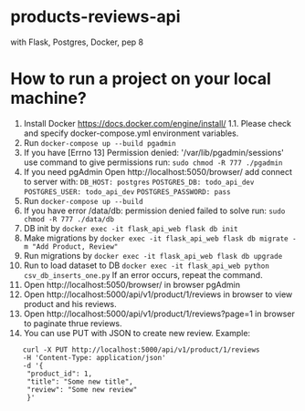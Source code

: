 # products-reviews-api
with Flask, Postgres, Docker, pep 8

# How to run a project on your local machine?
1. Install Docker https://docs.docker.com/engine/install/
1.1. Please check and specify docker-compose.yml environment variables.
2. Run `docker-compose up --build pgadmin`
3. If you have [Errno 13] Permission denied: '/var/lib/pgadmin/sessions'
use command to give permissions run:
`sudo chmod -R 777 ./pgadmin`
4. If you need pgAdmin Open http://localhost:5050/browser/ add connect to server with:
`DB_HOST: postgres`
`POSTGRES_DB: todo_api_dev`
`POSTGRES_USER: todo_api_dev`
`POSTGRES_PASSWORD: pass`
5. Run `docker-compose up --build`
6. If you have error /data/db: permission denied failed to solve run:
`sudo chmod -R 777 ./data/db`
7. DB init by `docker exec -it flask_api_web flask db init`
8. Make migrations by `docker exec -it flask_api_web flask db migrate -m "Add Product, Review"`
9. Run migrations by `docker exec -it flask_api_web flask db upgrade`
10. Run to load dataset to DB `docker exec -it flask_api_web python csv_db_inserts_one.py`
If an error occurs, repeat the command.
11. Open http://localhost:5050/browser/ in browser pgAdmin
12. Open http://localhost:5000/api/v1/product/1/reviews in browser to view product and his reviews.
13. Open http://localhost:5000/api/v1/product/1/reviews?page=1 in browser to paginate thrue reviews.
14. You can use PUT with JSON to create new review. Example:

```
   curl -X PUT http://localhost:5000/api/v1/product/1/reviews
   -H 'Content-Type: application/json'
   -d '{
	"product_id": 1,
	"title": "Some new title",
	"review": "Some new review"
	}'
```